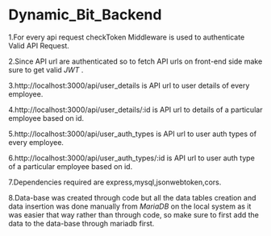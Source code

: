 # Dynamic_Bit_Backend

1.For every api request  checkToken Middleware is used to
authenticate Valid API Request.

2.Since API url are authenticated so to fetch API urls on front-end side make sure to get valid *JWT* .

3.http://localhost:3000/api/user_details  is API url to user details  of every employee.

4.http://localhost:3000/api/user_details/:id  is API url to  details of a particular employee based on id.

5.http://localhost:3000/api/user_auth_types is API url to user auth types  of every employee.

6.http://localhost:3000/api/user_auth_types/:id  is API url to user auth type of a particular employee based on id.

7.Dependencies required are express,mysql,jsonwebtoken,cors.

8.Data-base was created through code but all the data tables creation and data insertion was done  manually from *MariaDB* on the local system as it was easier that way rather than through code, so make sure to first add the data to the data-base through mariadb first. 
